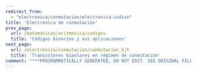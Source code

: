 ```yaml
---
redirect_from:
  - "electronica/conmutacion/electronica-indice"
title: 'Electrónica de conmutación'
prev_page:
  url: /matematicas/aritmetica/codigos
  title: 'Códigos binarios y sus aplicaciones'
next_page:
  url: /electronica/conmutacion/conmutacion_bjt
  title: 'Transistores bipolares en régimen de conmutación'
comment: "***PROGRAMMATICALLY GENERATED, DO NOT EDIT. SEE ORIGINAL FILES IN /content***"
---
```


